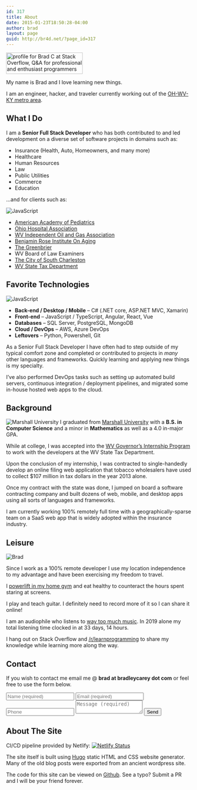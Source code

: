 ```yaml
---
id: 317
title: About
date: 2015-01-23T18:50:28-04:00
author: brad
layout: page
guid: http://br4d.net/?page_id=317
---
```


<a href="https://stackoverflow.com/users/636942/brad-c" class="alignleft img-link"><img src="https://stackoverflow.com/users/flair/636942.png" width="208" height="58" alt="profile for Brad C at Stack Overflow, Q&amp;A for professional and enthusiast programmers" title="profile for Brad C at Stack Overflow, Q&amp;A for professional and enthusiast programmers"></a>

My name is Brad and I love learning new things.

I am an engineer, hacker, and traveler currently working out of the <a href="https://en.wikipedia.org/wiki/Huntington%E2%80%93Ashland_metropolitan_area">OH-WV-KY metro area</a>.

## What I Do

I am a **Senior Full Stack Developer** who has both contributed to and led development on a diverse set of software projects in domains such as:

  * Insurance (Health, Auto, Homeowners, and many more)
  * Healthcare
  * Human Resources
  * Law
  * Public Utilities
  * Commerce
  * Education

...and for clients such as:

<img class="alignleft" src="/images/aap.png" alt="JavaScript" />

  * [American Academy of Pediatrics](http://ohioaap.org/)
  * [Ohio Hospital Association](https://www.ohiohospitals.org)
  * [WV Independent Oil and Gas Association](https://iogawv.com/)
  * [Benjamin Rose Institute On Aging](http://www.benrose.org)
  * [The Greenbrier](https://www.greenbrier.com/)
  * WV Board of Law Examiners
  * [The City of South Charleston](https://cityofsouthcharleston.com/)
  * [WV State Tax Department](https://tax.wv.gov/)

## Favorite Technologies

<img class="alignleft" src="/images/js.png" alt="JavaScript" />

  * **Back-end / Desktop / Mobile** – C# (.NET core, ASP.NET MVC, Xamarin)
  * **Front-end** – JavaScript / TypeScript, Angular, React, Vue
  * **Databases** – SQL Server, PostgreSQL, MongoDB
  * **Cloud / DevOps** – AWS, Azure DevOps
  * **Leftovers** – Python, Powershell, Git

As a Senior Full Stack Developer I have often had to step outside of my typical comfort zone and completed or contributed to projects in _many_ other languages and frameworks. Quickly learning and applying new things is my specialty.

I’ve also performed DevOps tasks such as setting up automated build servers, continuous integration / deployment pipelines, and migrated some in-house hosted web apps to the cloud.

## Background

<img class="alignleft" src="/images/2015/01/Marshallo-Logo-Transparent.jpg" alt="Marshall University" /> I graduated from [Marshall University](http://marshall.edu) with a **B.S. in Computer Science** and a minor in **Mathematics** as well as a 4.0 in-major GPA.

While at college, I was accepted into the [WV Governor’s Internship Program](http://www.wv.gov/gip) to work with the developers at the WV State Tax Department.

Upon the conclusion of my internship, I was contracted to single-handedly develop an online filing web application that tobacco wholesalers have used to collect $107 million in tax dollars in the year 2013 alone.

Once my contract with the state was done, I jumped on board a software contracting company and built dozens of web, mobile, and desktop apps using all sorts of languages and frameworks.

I am currently working 100% remotely full time with a geographically-sparse team on a SaaS web app that is widely adopted within the insurance industry.

## Leisure

<img class="img-rounded alignleft" src="/images/zipline.jpg" alt="Brad" />

Since I work as a 100% remote developer I use my location independence to my advantage and have been exercising my freedom to travel.

I [powerlift in my home gym](https://symmetricstrength.com/lifter/avian) and eat healthy to counteract the hours spent staring at screens.

I play and teach guitar. I definitely need to record more of it so I can share it online!

I am an audiophile who listens to [way too much music](https://www.last.fm/user/avianbc). In 2019 alone my total listening time clocked in at 33 days, 14 hours.

I hang out on Stack Overflow and [/r/learnprogramming](http://reddit.com/r/learnprogramming) to share my knowledge while learning more along the way.

## Contact

If you wish to contact me email me @ **brad at bradleycarey dot com** or feel free to use the form below.

<form action="https://getform.io/f/08250cf3-2d2d-4ede-a843-fbd90ab29322" method="POST">
  <input type="text" name="name" placeholder="Name (required)" required>
  <input type="email" name="email" placeholder="Email (required)" required>
  <input type="tel" name="tel" placeholder="Phone">
  <textarea name="message" minlength="20" placeholder="Message (required)" required></textarea>
  <button type="submit">Send</button>
</form>

## About The Site

CI/CD pipeline provided by Netlify: [![Netlify Status](https://api.netlify.com/api/v1/badges/bde75bf8-d2a2-4f5a-8bfe-4e3513b5cea8/deploy-status)](https://app.netlify.com/sites/bradleycarey/deploys)

The site itself is built using [Hugo](https://gohugo.io/) static HTML and CSS website generator. Many of the old blog posts were exported from an ancient wordpress site.

The code for this site can be viewed on [Github](https://github.com/avianbc/blog). See a typo? Submit a PR and I will be your friend forever.
